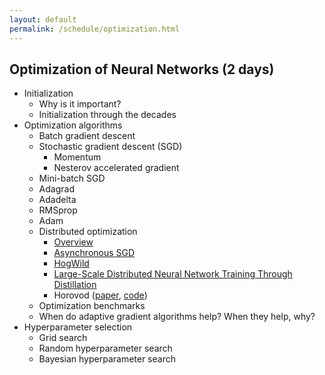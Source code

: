 ```yaml
---
layout: default
permalink: /schedule/optimization.html
---
```


## Optimization of Neural Networks (2 days)

* Initialization
  * Why is it important?
  * Initialization through the decades
* Optimization algorithms
    * Batch gradient descent
    * Stochastic gradient descent (SGD)
        * Momentum
        * Nesterov accelerated gradient
    * Mini-batch SGD
    * Adagrad
    * Adadelta
    * RMSprop
    * Adam
    * Distributed optimization
        * [Overview](https://seba-1511.github.io/dist_blog/)
        * [Asynchronous SGD](https://papers.nips.cc/paper/4687-large-scale-distributed-deep-networks)
        * [HogWild](https://arxiv.org/abs/1106.5730)
        * [Large-Scale Distributed Neural Network Training Through Distillation](https://arxiv.org/abs/1804.03235)
        * Horovod ([paper](https://arxiv.org/abs/1802.05799), [code](https://github.com/uber/horovod))
    * Optimization benchmarks
    * When do adaptive gradient algorithms help? When they help, why?
* Hyperparameter selection
    * Grid search
    * Random hyperparameter search
    * Bayesian hyperparameter search
